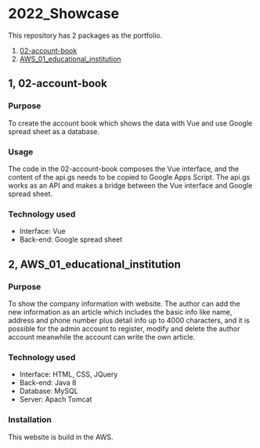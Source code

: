 # 2022_Showcase
This repository has 2 packages as the portfolio.

1. [02-account-book](#02-account-book)
1. [AWS_01_educational_institution](#AWS_01_educational_institution)

## 1, 02-account-book
### Purpose
To create the account book which shows the data with Vue and use Google spread sheet as a database.

### Usage
The code in the 02-account-book composes the Vue interface, and the content of the api.gs needs to be copied to Google Apps Script.
The api.gs works as an API and makes a bridge between the Vue interface and Google spread sheet.

### Technology used
- Interface: Vue
- Back-end: Google spread sheet


## 2, AWS_01_educational_institution
### Purpose
To show the company information with website. 
The author can add the new information as an article which includes the basic info like name, address and phone number plus detail info up to 4000 characters,
and it is possible for the admin account to register, modify and delete the author account meanwhile the account can write the own article.

### Technology used
- Interface: HTML, CSS, JQuery
- Back-end: Java 8
- Database: MySQL
- Server: Apach Tomcat

### Installation
This website is build in the AWS.
